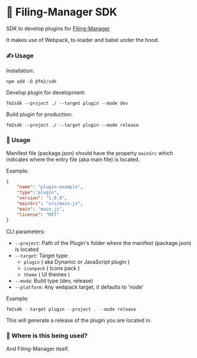 # 🧵 Filing-Manager SDK
SDK to develop plugins for [Filing-Manager](https://github.com/DanSketic/Filing-Manager-App)

It makes use of Webpack, ts-loader and babel under the hood.

### ✍ Usage
Installation:

```shell
npm add -D @fm2/sdk
```

Develop plugin for development:
```shell
fm2sdk --project ./ --target plugin --mode dev
```

Build plugin for production:
```shell
fm2sdk --project ./ --target plugin --mode release
```

### 📜 Usage

Manifest file (package.json) should have the property `mainSrc` which indicates where the entry file (aka main file) is located.

Example:

```json
{
	"name": "plugin-example",
	"type":"plugin",
	"version": "1.0.0",
	"mainSrc": "src/main.js",
	"main": "main.js",
	"license": "MIT"
}
```

CLI parameters:

* `--project`: Path of the Plugin's folder where the manifest (package.json) is located
* `--target`: Target type:
	* `plugin` ( aka Dynamic or JavaScript plugin )
	* `iconpack` ( Icons pack )
	* `theme` ( UI themes )
* `--mode`: Build type (dev, release)
* `--platform`: Any webpack target, it defaults to 'node'

Example:

```ts
fm2sdk --target plugin --project . --mode release
```

This will generate a release of the plugin you are located in.

### 🤖 Where is this being used?

And Filing-Manager itself.
